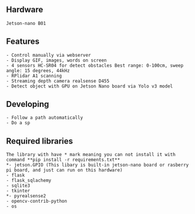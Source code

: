 ## Hardware
    Jetson-nano B01 
## Features
    - Control manually via webserver
    - Display GIF, images, words on screen
    - 4 sensors HC-SR04 for detect obstacles Best range: 0-100cm, sweep angle: 15 degrees, 44kHz 
    - RPlidar A1 scanning
    - Streaming depth camera realsense D455
    - Detect object with GPU on Jetson Nano board via Yolo v3 model

## Developing
    - Follow a path automatically
    - Do a sp

## Required libraries
    The library with have * mark meaning you can not install it with command **pip install -r requirements.txt**
    *- jetson.GPIO (This libary is built-in jetson-nano board or rasberry pi board, and just can run on this hardware)
    - flask
    - flask_sqlachemy
    - sqlite3
    - tkinter
    *- pyrealsense2 
    - opencv-contrib-python
    - os
    
